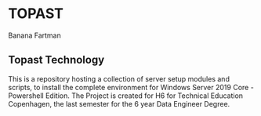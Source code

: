 # TOPAST
Banana Fartman
## Topast Technology

This is a repository hosting a collection of server setup modules and scripts, to install the complete environment for Windows Server 2019 Core - Powershell Edition.
The Project is created for H6 for Technical Education Copenhagen, the last semester for the 6 year Data Engineer Degree.